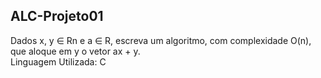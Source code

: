## ALC-Projeto01
Dados x, y ∈ Rn
e a ∈ R, escreva um algoritmo, com complexidade
O(n), que aloque em y o vetor ax + y.
<br />Linguagem Utilizada:  C
